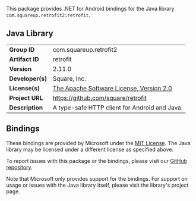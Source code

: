 This package provides .NET for Android bindings for the Java library `com.squareup.retrofit2:retrofit`.

## Java Library

| | |
|-|-|
| **Group ID** | com.squareup.retrofit2 |
| **Artifact ID** | retrofit |
| **Version** | 2.11.0 |
| **Developer(s)** | Square, Inc. |
| **License(s)** | [The Apache Software License, Version 2.0](https://www.apache.org/licenses/LICENSE-2.0.txt) |
| **Project URL** | https://github.com/square/retrofit |
| **Description** | A type-safe HTTP client for Android and Java. |

## Bindings

These bindings are provided by Microsoft under the [MIT License](https://opensource.org/licenses/MIT). The Java
library may be licensed under a different license as specified above.

To report issues with this package or the bindings, please visit our [GitHub repository](https://aka.ms/android-libraries).

Note that Microsoft only provides support for the bindings. For support on
usage or issues with the Java library itself, please visit the library's project page.
